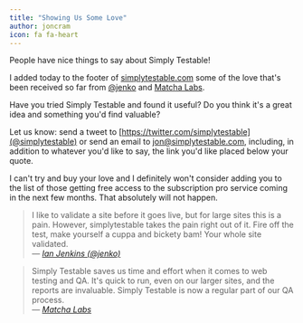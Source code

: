 ```yaml
---
title: "Showing Us Some Love"
author: joncram
icon: fa fa-heart
---
```

    
People have nice things to say about Simply Testable!    
    
I added today to the footer of [simplytestable.com](https://simplytestable.com/)
some of the love that's been received so far from [@jenko](https://twitter.com/jenko/)
and [Matcha Labs](http://matchalabs.com/).  
    
Have you tried Simply Testable and found it useful? Do you think it's a great idea and something
you'd find valuable? 
    
Let us know: send a tweet to [https://twitter.com/simplytestable](@simplytestable) 
or send an email to [&#106;&#111;&#110;&#64;&#115;&#105;&#109;&#112;&#108;&#121;&#116;&#101;&#115;&#116;&#97;&#98;&#108;&#101;&#46;&#99;&#111;&#109;](mailto:&#106;&#111;&#110;&#64;&#115;&#105;&#109;&#112;&#108;&#121;&#116;&#101;&#115;&#116;&#97;&#98;&#108;&#101;&#46;&#99;&#111;&#109;),
including, in addition to whatever you'd like to say, the link you'd like placed below
your quote.   
    
I can't try and buy your love and I definitely won't consider adding you to the list
of those getting free access to the subscription pro service coming in the next
few months. That absolutely will not happen.    

<blockquote>
    I like to validate a site before it goes live, but for large sites this is a pain. However, simplytestable takes the pain right out of it. Fire off the test, make yourself a cuppa and bickety bam! Your whole site validated.
    <footer>    —
        <cite>
            <a href="https://twitter.com/jenko/">Ian Jenkins (@jenko)</a>
        </cite>
    </footer>
</blockquote>

<blockquote>
    Simply Testable saves us time and effort when it comes to web testing and QA. It's quick to run, even on our larger sites, and the reports are invaluable. Simply Testable is now a regular part of our QA process.
    <footer>
        —
        <cite>
            <a href="http://matchalabs.com/">Matcha Labs</a>
        </cite>
    </footer>
</blockquote>

    

    
